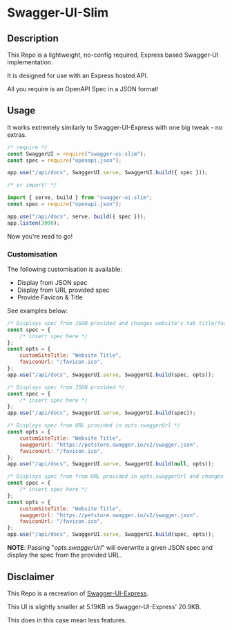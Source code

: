 # Swagger-UI-Slim

## Description

This Repo is a lightweight, no-config required, Express based Swagger-UI implementation.

It is designed for use with an Express hosted API.

All you require is an OpenAPI Spec in a JSON format!

## Usage

It works extremely similarly to Swagger-UI-Express with one big tweak - no extras.

```js
/* require */
const SwaggerUI = require("swagger-ui-slim");
const spec = require("openapi.json");

app.use("/api/docs", SwaggerUI.serve, SwaggerUI.build({ spec }));

/* or import! */

import { serve, build } from "swagger-ui-slim";
const spec = require("openapi.json");

app.use("/api/docs", serve, build({ spec }));
app.listen(3000);
```

Now you're read to go!

### Customisation

The following customisation is available:

-   Display from JSON spec
-   Display from URL provided spec
-   Provide Favicon & Title

See examples below:

```js
/* Displays spec from JSON provided and changes website's tab title/favicon */
const spec = {
    /* insert spec here */
};
const opts = {
    customSiteTitle: "Website Title",
    faviconUrl: "/favicon.ico",
};
app.use("/api/docs", SwaggerUI.serve, SwaggerUI.build(spec, opts));

/* Displays spec from JSON provided */
const spec = {
    /* insert spec here */
};
app.use("/api/docs", SwaggerUI.serve, SwaggerUI.build(spec));

/* Displays spec from URL provided in opts.swaggerUrl */
const opts = {
    customSiteTitle: "Website Title",
    swaggerUrl: "https://petstore.swagger.io/v2/swagger.json",
    faviconUrl: "/favicon.ico",
};
app.use("/api/docs", SwaggerUI.serve, SwaggerUI.build(null, opts));

/* Displays spec from from URL provided in opts.swaggerUrl and changes website's tab title/favicon */
const spec = {
    /* insert spec here */
};
const opts = {
    customSiteTitle: "Website Title",
    swaggerUrl: "https://petstore.swagger.io/v2/swagger.json",
    faviconUrl: "/favicon.ico",
};
app.use("/api/docs", SwaggerUI.serve, SwaggerUI.build(spec, opts));
```

**NOTE**: Passing "_opts.swaggerUrl_" will overwrite a given JSON spec and display the spec from the provided URL.

## Disclaimer

This Repo is a recreation of [Swagger-UI-Express](https://github.com/scottie1984/swagger-ui-express).

This UI is slightly smaller at 5.19KB vs Swagger-UI-Express' 20.9KB.

This does in this case mean less features.

